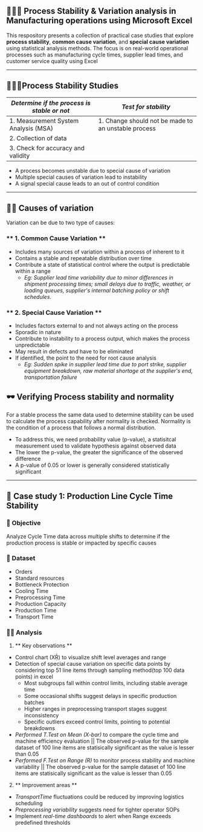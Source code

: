  ## 🤸🏼‍♂️ Process Stability & Variation analysis in Manufacturing operations using Microsoft Excel
 This respository presents a collection of practical case studies that explore **process stability**, **common cause variation**, and **special cause variation** using statistical analysis methods. The focus is on real-world operational processes such as manufacturing cycle times, supplier lead times, and customer service quality using Excel

---

## 🧑🏽‍🎤Process Stability Studies
| *Determine if the process is stable or not* | *Test for stability* |
| ------------------------------------------  |  ------------------  |
| 1. Measurement System Analysis (MSA)        | 1. Change should not be made to an unstable process|
| 2. Collection of data                       |                      |
| 3. Check for accuracy and validity          |                      |

- A process becomes unstable due to special cause of variation
- Multiple special causes of variation lead to instability
- A signal special cause leads to an out of control condition
---

## 🚣🏽 Causes of variation
Variation can be due to two type of causes:
### ** 1. Common Cause Variation **
- Includes many sources of variation within a process of inherent to it
- Contains a stable and repeatable distribution over time
- Contribute a state of statistical control where the output is predictable within a range
  - *Eg: Supplier lead time variability due to minor differences in shipment processing times; small delays due to traffic, weather, or loading queues, supplier's internal batching policy or shift schedules.*

### ** 2. Special Cause Variation **
- Includes factors external to and not always acting on the process
- Sporadic in nature
- Contribute to instability to a process output, which makes the process unpredictable
- May result in defects and have to be eliminated
- If identified, the point to the need for root cause analysis
   - *Eg: Sudden spike in supplier lead time due to port strike, supplier equipment breakdown, raw material shortage at the supplier's end, transportation failure*
 
## 🕶 Verifying Process stability and normality
For a stable process the same data used to determine stability can be used to calculate the process capability after normality is checked. Normality is the condition of a process that follows a normal distribution. 
- To address this, we need probability value (p-value), a statisitcal measurement used to validate hypothesis against observed data
- The lower the p-value, the greater the significance of the observed difference
- A p-value of 0.05 or lower is generally considered statistically significant
---

## 🦞 Case study 1: Production Line Cycle Time Stability

### 🏑 Objective
Analyze Cycle Time data across multiple shifts to determine if the production process is stable or impacted by specific causes 

### 🎲 Dataset
- Orders
- Standard resources
- Bottleneck Protection
- Cooling Time
- Preprocessing Time
- Production Capacity
- Production Time
- Transport Time

### 🧗‍♀️ Analysis
1. ** Key observations ** 
- Control chart (XṜ) to visualize shift level averages and range
- Detection of special cause variation on specific data points by considering top 51 line items through sampling method(top 100 data points) in excel
  - Most subgroups fall within control limits, including stable average time
  - Some occasional shifts suggest delays in specific production batches
  - Higher ranges in preprocessing transport stages suggest inconsistency
  - Specific outliers exceed control limits, pointing to potential breakdowns
 - *Performed T.Test on Mean (X-bar)* to compare the cycle time and machine efficiency evaluation || The observed p-value for the sample dataset of 100 line items are statisically significant as the value is lesser than 0.05
 - *Performed F.Test on Range (R)* to monitor process stability and machine variability || The observed p-value for the sample dataset of 100 line items are statisically significant as the value is lesser than 0.05
  
2. ** Improvement areas **
- *TransportTime* fluctuations could be reduced by improving logistics scheduling
- *Preprocessing variability* suggests need for tighter operator SOPs
- Implement *real-time dashboards* to alert when Range exceeds predefined thresholds
